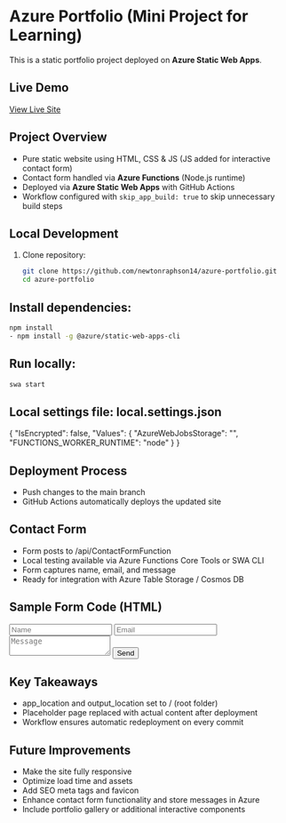 # Azure Portfolio (Mini Project for Learning)

This is a static portfolio project deployed on **Azure Static Web Apps**.

## Live Demo
[View Live Site](https://wonderful-meadow-00820a500.3.azurestaticapps.net)

## Project Overview
- Pure static website using HTML, CSS & JS (JS added for interactive contact form)
- Contact form handled via **Azure Functions** (Node.js runtime)
- Deployed via **Azure Static Web Apps** with GitHub Actions
- Workflow configured with `skip_app_build: true` to skip unnecessary build steps

## Local Development
1. Clone repository:
   ```bash
   git clone https://github.com/newtonraphson14/azure-portfolio.git
   cd azure-portfolio

## Install dependencies:
```bash
npm install
- npm install -g @azure/static-web-apps-cli
```

## Run locally:
```bash
swa start
```

## Local settings file: local.settings.json

{
  "IsEncrypted": false,
  "Values": {
    "AzureWebJobsStorage": "",
    "FUNCTIONS_WORKER_RUNTIME": "node"
  }
}


## Deployment Process
- Push changes to the main branch
- GitHub Actions automatically deploys the updated site

## Contact Form
- Form posts to /api/ContactFormFunction
- Local testing available via Azure Functions Core Tools or SWA CLI
- Form captures name, email, and message
- Ready for integration with Azure Table Storage / Cosmos DB

## Sample Form Code (HTML)
<form id="contactForm">
  <input type="text" name="name" placeholder="Name" required>
  <input type="email" name="email" placeholder="Email" required>
  <textarea name="message" placeholder="Message" required></textarea>
  <button type="submit">Send</button>
</form>

<script>
document.getElementById('contactForm').addEventListener('submit', async (e) => {
  e.preventDefault();
  const form = e.target;
  const data = {
    name: form.name.value,
    email: form.email.value,
    message: form.message.value
  };

  const res = await fetch('/api/ContactFormFunction', {
    method: 'POST',
    headers: { 'Content-Type': 'application/json' },
    body: JSON.stringify(data)
  });

  const result = await res.json();
  alert(result.success ? 'Message sent!' : 'Error sending message');
});
</script>

## Key Takeaways
- app_location and output_location set to / (root folder)
- Placeholder page replaced with actual content after deployment
- Workflow ensures automatic redeployment on every commit

## Future Improvements
- Make the site fully responsive
- Optimize load time and assets
- Add SEO meta tags and favicon
- Enhance contact form functionality and store messages in Azure
- Include portfolio gallery or additional interactive components
